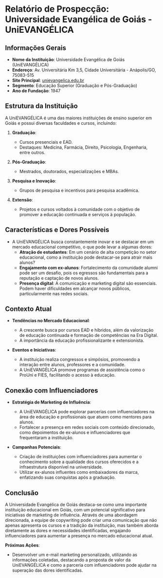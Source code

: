 # Relatório de Prospecção: Universidade Evangélica de Goiás - UniEVANGÉLICA

## Informações Gerais
- **Nome da Instituição**: Universidade Evangélica de Goiás (UniEVANGÉLICA)
- **Endereço**: Av. Universitária Km 3,5, Cidade Universitária - Anápolis/GO, 75083-515
- **Site Principal**: [unievangelica.edu.br](http://www.unievangelica.edu.br)
- **Segmento**: Educação Superior (Graduação e Pós-Graduação)
- **Ano de Fundação**: 1947

## Estrutura da Instituição
A UniEVANGÉLICA é uma das maiores instituições de ensino superior em Goiás e possui diversas faculdades e cursos, incluindo:

1. **Graduação**:
   - Cursos presenciais e EAD.
   - Destaques: Medicina, Farmácia, Direito, Psicologia, Engenharia, entre outros.

2. **Pós-Graduação**:
   - Mestrados, doutorados, especializações e MBAs.

3. **Pesquisa e Inovação**:
   - Grupos de pesquisa e incentivos para pesquisa acadêmica.

4. **Extensão**:
   - Projetos e cursos voltados à comunidade com o objetivo de promover a educação continuada e serviços à população.

## Características e Dores Possíveis
- A UniEVANGÉLICA busca constantemente inovar e se destacar em um mercado educacional competitivo, o que pode levar a algumas dores:
  - **Atração de estudantes**: Em um cenário de alta competição no setor educacional, como a instituição pode destacar-se para atrair mais alunos?
  - **Engajamento com ex-alunos**: Fortalecimento da comunidade alumni pode ser um desafio, pois os egressos são fundamentais para a reputação e captação de novos alunos.
  - **Presença digital**: A comunicação e marketing digital são essenciais. Podem haver dificuldades em alcançar novos públicos, particularmente nas redes sociais.

## Contexto Atual
- **Tendências no Mercado Educacional**:
  - A crescente busca por cursos EAD e híbridos, além da valorização de educação continuada e formação de competências na Era Digital.
  - A importância da educação profissionalizante e extensionista.
  
- **Eventos e Iniciativas**:
  - A instituição realiza congressos e simpósios, promovendo a interação entre alunos, professores e a comunidade.
  - A UniEVANGÉLICA promove programas de assistência como o ProUni e FIES, facilitando o acesso à educação.

## Conexão com Influenciadores
- **Estratégia de Marketing de Influência**:
  - A UniEVANGÉLICA pode explorar parcerias com influenciadores na área de educação e profissionais que atuem como mentores para alunos.
  - Fortalecer a presença em redes sociais com conteúdo direcionado, como depoimentos de ex-alunos e influenciadores que frequentaram a instituição.
  
- **Campanhas Potenciais**:
  - Criação de instituições com influenciadores para aumentar o conhecimento sobre a qualidade dos cursos oferecidos e a infraestrutura disponível na universidade.
  - Utilizar ex-alunos influentes como embaixadores da marca, enfatizando suas conquistas após a graduação.

## Conclusão
A Universidade Evangélica de Goiás destaca-se como uma importante instituição educacional em Goiás, com um potencial significativo para iniciativas de marketing de influência. Através de uma abordagem direcionada, a equipe de copywriting pode criar uma comunicação que não apenas apresenta os cursos e a tradição da instituição, mas também aborda diretamente as dores e necessidades identificadas, engajando influenciadores para aumentar a presença no mercado educacional atual. 

**Próximas Ações**:
- Desenvolver um e-mail marketing personalizado, utilizando as informações coletadas, destacando a proposta de valor da UniEVANGÉLICA e como a parceria com influenciadores pode ajudar na superação das dores identificadas.